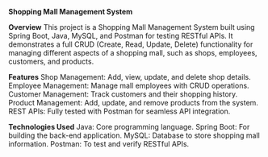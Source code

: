 **Shopping Mall Management System**

**Overview**
This project is a Shopping Mall Management System built using Spring Boot, Java, MySQL, and Postman for testing RESTful APIs. It demonstrates a full CRUD (Create, Read, Update, Delete) functionality for managing different aspects of a shopping mall, such as shops, employees, customers, and products.

**Features**
Shop Management: Add, view, update, and delete shop details.
Employee Management: Manage mall employees with CRUD operations.
Customer Management: Track customers and their shopping history.
Product Management: Add, update, and remove products from the system.
REST APIs: Fully tested with Postman for seamless API integration.

**Technologies Used**
Java: Core programming language.
Spring Boot: For building the back-end application.
MySQL: Database to store shopping mall information.
Postman: To test and verify RESTful APIs.
